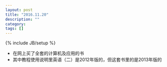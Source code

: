 ```yaml
---
layout: post
title: "2016.11.20"
description: ""
category: 
tags: []
---
```

{% include JB/setup %}
- 在网上买了全套的计算机及应用的书
- 其中教程使用说明里英语（二）是2012年版的，但这套书里的是2013年版的
